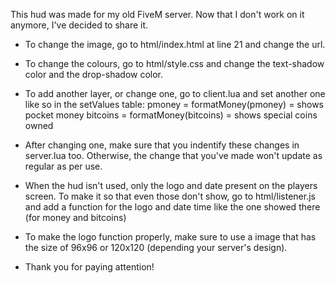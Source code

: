 This hud was made for my old FiveM server. Now that I don't work on it anymore, I've decided to share it.

- To change the image, go to html/index.html at line 21 and change the url.
- To change the colours, go to html/style.css and change the text-shadow color and the drop-shadow color.
- To add another layer, or change one, go to client.lua and set another one like so in the setValues table:
pmoney = formatMoney(pmoney) = shows pocket money
bitcoins = formatMoney(bitcoins) = shows special coins owned
- After changing one, make sure that you indentify these changes in server.lua too. Otherwise, the change that you've made won't update as regular as per use.

- When the hud isn't used, only the logo and date present on the players screen. To make it so that even those don't show, go to html/listener.js and add a function for the logo and date time like the one showed there (for money and bitcoins)
- To make the logo function properly, make sure to use a image that has the size of 96x96 or 120x120 (depending your server's design).

- Thank you for paying attention!
